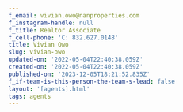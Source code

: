 ```yaml
---
f_email: vivian.owo@nanproperties.com
f_instagram-handle: null
f_title: Realtor Associate
f_cell-phone: 'C: 832.627.0148'
title: Vivian Owo
slug: vivian-owo
updated-on: '2022-05-04T22:40:38.059Z'
created-on: '2022-05-04T22:40:38.059Z'
published-on: '2023-12-05T18:21:52.835Z'
f_if-team-is-this-person-the-team-s-lead: false
layout: '[agents].html'
tags: agents
---
```




